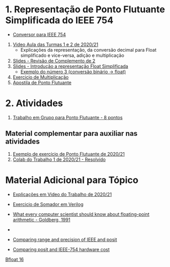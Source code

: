 # 1. Representação de Ponto Flutuante Simplificada do IEEE 754

* [Conversor para IEEE 754](https://www.h-schmidt.net/FloatConverter/IEEE754.html)

1. [Video Aula das Turmas 1 e 2 de 2020/21](https://www.youtube.com/playlist?list=PLcvOyD_LMr6kPtUVoUJZtbH3l31TfDhSC)
    * Explicações da representação, da conversão decimal para Float simplificado e vice-versa, adição e multiplicação
2. [Slides - Revisão de Complemento de 2](https://github.com/arduinoufv/inf250/blob/master/download/codificacao_1.pdf)
3. [Slides - Introdução a representação Float Simplificada](https://github.com/arduinoufv/inf250/blob/master/download/float.pdf)
    * [Exemplo do número 3 (conversão binário -> float)](https://excalidraw.com/#json=IwTU4SEiAh1qurme-rYII,Plm8_3n_wizxwidjtDYp9A) 
4. [Exercicio de Multiplicação](https://github.com/arduinoufv/inf250/blob/master/download/floatMultiplicacao.pdf)
5. [Apostila de Ponto Flutuante](https://github.com/arduinoufv/inf250/blob/master/download/apostila_float.pdf)

# 2. Atividades 

1. [Trabalho em Grupo para Ponto Flutuante - 8 pontos](https://colab.research.google.com/drive/1ZFoX7t-V7dcDxdvbfIxayldtzfLoGe7s?usp=sharing)
## Material complementar para auxiliar nas atividades
1. [Exemplo de exercício de Ponto Flutuante de 2020/21](https://github.com/arduinoufv/inf250/blob/master/download/Exercicio_float_cod_soma_mul.pdf)
2. [Colab do Trabalho 1 de 2020/21 - Resolvido](https://colab.research.google.com/drive/1GuH6WhV3wfaFKsior-RqeZZ9OYvwIfdD?usp=sharing)

# Material Adicional para Tópico

* [Explicações em Video do Trabalho de 2020/21](https://www.youtube.com/playlist?list=PLcvOyD_LMr6kfu7FT7CTqWA1COZ5T3uQM)

* [Exercicio de Somador em Verilog](https://github.com/arduinoufv/inf250/blob/master/download/exerc_float_verilog.pdf)

* [What every computer scientist should know about floating-point arithmetic - Goldberg, 1991](https://dl.acm.org/doi/pdf/10.1145*/103162.103163?casa_token=97pNufyupxQAAAAA:jcl0gVshQLydjwzQuIkavga_WRYk7HIMSe8k-lmKnCIQggW-5oYaiAm-pYQL3GX-zJ1UBHXEvWgm)

* [](https://www.posithub.org/docs/Posits4.pdf)
* [Comparing range and precision of IEEE and posit](https://www.johndcook.com/blog/2018/04/14/ieee-vs-posit/)

* [Comparing posit and IEEE-754 hardware cost](https://hal.archives-ouvertes.fr/hal-03195756/file/2021_Posit_IEEE754_Hardware_Cost.pdf)

[Bfloat 16 ](https://www.johndcook.com/blog/2018/11/15/bfloat16/)
